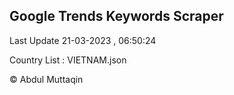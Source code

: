 

## Google Trends Keywords Scraper 
 
Last Update 21-03-2023 , 06:50:24

Country List :
VIETNAM.json



© Abdul Muttaqin 
